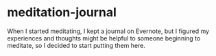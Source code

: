 # meditation-journal
When I started meditating, I kept a journal on Evernote, but I figured my experiences and thoughts might be helpful to someone beginning to meditate, so I decided to start putting them here.
